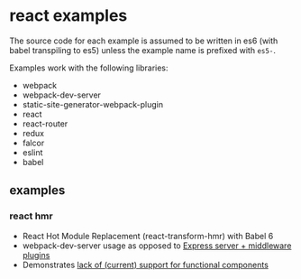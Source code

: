 # react examples

The source code for each example is assumed to be written in es6 (with babel transpiling to es5) unless the example name is prefixed with `es5-`.

Examples work with the following libraries:  
- webpack
- webpack-dev-server
- static-site-generator-webpack-plugin
- react
- react-router
- redux
- falcor
- eslint
- babel


## examples

### react hmr

- React Hot Module Replacement (react-transform-hmr) with Babel 6
- webpack-dev-server usage as opposed to [Express server + middleware plugins](https://github.com/gaearon/react-transform-boilerplate)
- Demonstrates [lack of (current) support for functional components](https://github.com/gaearon/react-transform-hmr/issues/6)
